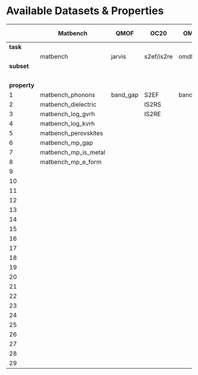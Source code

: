 # Available Datasets & Properties 

|      |Matbench             |QMOF    |OC20      |OMDB    |DFT3D                          |DFT2D          |EDOS-PDOS        |tmQM          |QM9  |Carbon24|Perov5|
|------|---------------------|--------|----------|--------|-------------------------------|---------------|-----------------|--------------|-----|--------|------|
|**task**
|      |matbench             |jarvis  |s2ef/is2re|omdb    |jarvis                         |matbench       |jarvis           |tmqm          |qm9  |carbon24|perov5|
|**subset**
|      |                     |        |          |        |dft3d:                         |               |edos_pdos:       |              |     |        |      |
|**property**
|1     |matbench_phonons     |band_gap|S2EF      |band_gap|formation_energy_peratom       |matbench_jdft2d|edos_up          |Electronic_E  |mu   |        |      |
|2     |matbench_dielectric  |        |IS2RS     |        |optb88vdw_bandgap              |               |pdos_elast       |Dispersion_E  |alpha|        |      |
|3     |matbench_log_gvrh    |        |IS2RE     |        |optb88vdw_total_energy         |               |                 |Dipole_M      |homo |        |      |
|4     |matbench_log_kvrh    |        |          |        |ehull                          |               |                 |Metal_q       |lumo |        |      |
|5     |matbench_perovskites |        |          |        |mbj_bandgap                    |               |                 |HL_Gap        |gap  |        |      |
|6     |matbench_mp_gap      |        |          |        |bulk_modulus_kv                |               |                 |HOMO_Energy   |r2   |        |      |
|7     |matbench_mp_is_metal |        |          |        |shear_modulus_gv               |               |                 |LUMO_Energy   |zpve |        |      |
|8     |matbench_mp_e_form   |        |          |        |magmom_outcar                  |               |                 |Polarizability|U0   |        |      |
|9     |                     |        |          |        |slme                           |               |                 |              |U0   |        |      |
|10    |                     |        |          |        |spillage                       |               |                 |              |homo |        |      |
|11    |                     |        |          |        |kpoint_length_unit             |               |                 |              |gap  |        |      |
|12    |                     |        |          |        |encut                          |               |                 |              |Cv   |        |      |
|13    |                     |        |          |        |epsx                           |               |                 |              |     |        |      |
|14    |                     |        |          |        |epsy                           |               |                 |              |     |        |      |
|15    |                     |        |          |        |epsz                           |               |                 |              |     |        |      |
|16    |                     |        |          |        |mepsx                          |               |                 |              |     |        |      |
|17    |                     |        |          |        |mepsy                          |               |                 |              |     |        |      |
|18    |                     |        |          |        |mepsz                          |               |                 |              |     |        |      |
|19    |                     |        |          |        |dfpt_piezo_max_dielectric_ionic|               |                 |              |     |        |      |
|20    |                     |        |          |        |dfpt_piezo_max_dij             |               |                 |              |     |        |      |
|21    |                     |        |          |        |dfpt_piezo_max_eij             |               |                 |              |     |        |      |
|22    |                     |        |          |        |exfoliation_energy             |               |                 |              |     |        |      |
|23    |                     |        |          |        |max_efg                        |               |                 |              |     |        |      |
|24    |                     |        |          |        |avg_elec_mass                  |               |                 |              |     |        |      |
|25    |                     |        |          |        |avg_hole_mass                  |               |                 |              |     |        |      |
|26    |                     |        |          |        |n-Seebeck                      |               |                 |              |     |        |      |
|27    |                     |        |          |        |n-powerfact                    |               |                 |              |     |        |      |
|28    |                     |        |          |        |p-Seebeck                      |               |                 |              |     |        |      |
|29    |                     |        |          |        |p-powerfact                    |               |                 |              |     |        |      |

